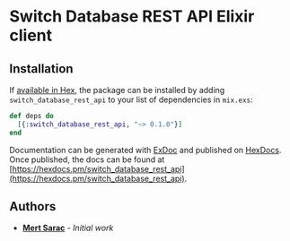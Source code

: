 # Switch Database REST API Elixir client

## Installation

If [available in Hex](https://hex.pm/docs/publish), the package can be installed
by adding `switch_database_rest_api` to your list of dependencies in `mix.exs`:

```elixir
def deps do
  [{:switch_database_rest_api, "~> 0.1.0"}]
end
```

Documentation can be generated with [ExDoc](https://github.com/elixir-lang/ex_doc)
and published on [HexDocs](https://hexdocs.pm). Once published, the docs can
be found at [https://hexdocs.pm/switch_database_rest_api](https://hexdocs.pm/switch_database_rest_api).

## Authors

* **[Mert Sarac](https://github.com/saracmert)** - *Initial work*